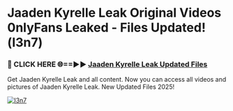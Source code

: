 # Jaaden Kyrelle Leak Original Videos 0nlyFans Leaked - Files Updated! (l3n7)

<h3>🔴 CLICK HERE 🌐==►► <a href="https://tinyurl.com/2jnfzry5" rel="nofollow">Jaaden Kyrelle Leak Updated Files</a></h3>

Get Jaaden Kyrelle Leak and all content. Now you can access all videos and pictures of Jaaden Kyrelle Leak. New Updated Files 2025!

[![l3n7](https://i.imgur.com/GyGTBgg.gif)](https://tinyurl.com/2jnfzry5)
